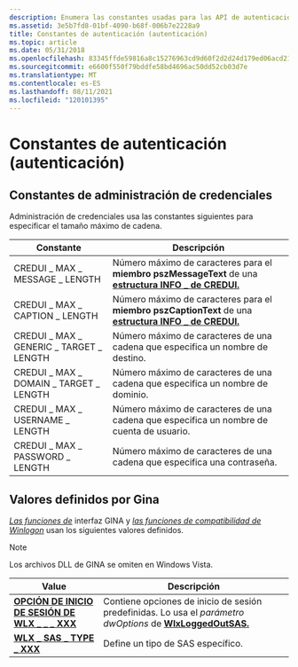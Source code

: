 ```yaml
---
description: Enumera las constantes usadas para las API de autenticación de Microsoft.
ms.assetid: 3e5b7fd8-01bf-4090-b68f-006b7e2228a9
title: Constantes de autenticación (autenticación)
ms.topic: article
ms.date: 05/31/2018
ms.openlocfilehash: 83345ffde59816a8c15276963cd9d60f2d2d24d179ed06acd2175aacb33ba2c9
ms.sourcegitcommit: e6600f550f79bddfe58bd4696ac50dd52cb03d7e
ms.translationtype: MT
ms.contentlocale: es-ES
ms.lasthandoff: 08/11/2021
ms.locfileid: "120101395"
---
```

# <a name="authentication-constants-authentication"></a>Constantes de autenticación (autenticación)

## <a name="credentials-management-constants"></a>Constantes de administración de credenciales

Administración de credenciales usa las constantes siguientes para especificar el tamaño máximo de cadena.



| Constante                                        | Descripción                                                                                                                   |
|-------------------------------------------------|-------------------------------------------------------------------------------------------------------------------------------|
| CREDUI \_ MAX \_ MESSAGE \_ LENGTH<br/>         | Número máximo de caracteres para el **miembro pszMessageText** de una [**estructura INFO \_ de CREDUI.**](/windows/desktop/api/WinCred/ns-wincred-credui_infoa)<br/> |
| CREDUI \_ MAX \_ CAPTION \_ LENGTH<br/>         | Número máximo de caracteres para el **miembro pszCaptionText** de una [**estructura INFO \_ de CREDUI.**](/windows/desktop/api/WinCred/ns-wincred-credui_infoa)<br/> |
| CREDUI \_ MAX \_ GENERIC \_ TARGET \_ LENGTH<br/> | Número máximo de caracteres de una cadena que especifica un nombre de destino.<br/>                                             |
| CREDUI \_ MAX \_ DOMAIN \_ TARGET \_ LENGTH<br/>  | Número máximo de caracteres de una cadena que especifica un nombre de dominio.<br/>                                             |
| CREDUI \_ MAX \_ USERNAME \_ LENGTH<br/>        | Número máximo de caracteres de una cadena que especifica un nombre de cuenta de usuario.<br/>                                       |
| CREDUI \_ MAX \_ PASSWORD \_ LENGTH<br/>        | Número máximo de caracteres de una cadena que especifica una contraseña.<br/>                                                |



 

## <a name="gina-defined-values"></a>Valores definidos por Gina

[*Las funciones de*](/windows/desktop/SecGloss/g-gly) interfaz GINA y [*las funciones de compatibilidad de Winlogon*](/windows/desktop/SecGloss/w-gly) usan los siguientes valores definidos.

> [!Note]  
> Los archivos DLL de GINA se omiten en Windows Vista.

 



| Value                                                              | Descripción                                                                                                                          |
|--------------------------------------------------------------------|--------------------------------------------------------------------------------------------------------------------------------------|
| [**OPCIÓN DE INICIO DE SESIÓN DE WLX \_ \_ \_ XXX**](wlx-logon-option-xxx.md)<br/> | Contiene opciones de inicio de sesión predefinidas. Lo usa el *parámetro dwOptions* de [**WlxLoggedOutSAS.**](/windows/desktop/api/Winwlx/nf-winwlx-wlxloggedoutsas)<br/> |
| [**WLX \_ SAS \_ TYPE \_ XXX**](wlx-sas-type-xxx.md)<br/>         | Define un tipo de SAS específico.<br/>                                                                                              |



 

 

